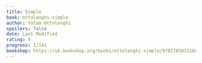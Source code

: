 ```yaml
---
title: Simple
book: ottolenghi-simple
author: Yotam Ottolenghi
spoilers: false
date: Last Modified
rating: 4
progress: 1/141
bookshop: https://uk.bookshop.org/books/ottolenghi-simple/9781785031168?aid=9613
---
```

